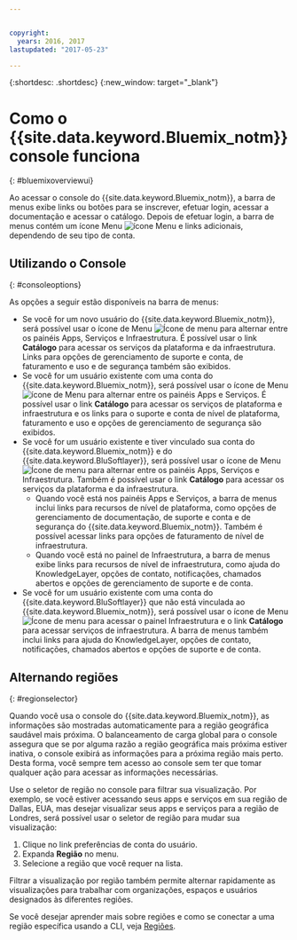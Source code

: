 ```yaml
---


copyright:
  years: 2016, 2017
lastupdated: "2017-05-23"

---
```


{:shortdesc: .shortdesc}
{:new_window: target="_blank"}

# Como o {{site.data.keyword.Bluemix_notm}} console funciona
{: #bluemixoverviewui}

Ao acessar o console do {{site.data.keyword.Bluemix_notm}}, a barra de menus exibe links ou botões para se inscrever, efetuar login, acessar a documentação e acessar o catálogo. Depois de efetuar login, a barra de menus contém um ícone Menu ![ícone Menu](../icons/icon_hamburger.svg) e links adicionais, dependendo de seu tipo de conta.

## Utilizando o Console
{: #consoleoptions}

As opções a seguir estão disponíveis na barra de menus:

* Se você for um novo usuário do {{site.data.keyword.Bluemix_notm}}, será possível usar o ícone de Menu ![Ícone de menu](../icons/icon_hamburger.svg) para alternar entre os painéis Apps, Serviços e Infraestrutura. É possível usar o link **Catálogo** para
acessar os serviços da plataforma e da infraestrutura. Links para opções de gerenciamento de suporte e conta,
de faturamento e uso e de segurança também são exibidos.
* Se você for um usuário existente com uma conta do {{site.data.keyword.Bluemix_notm}}, será possível usar o ícone de Menu ![ícone de Menu](../icons/icon_hamburger.svg) para alternar entre os painéis Apps e Serviços. É possível usar o link **Catálogo** para acessar os serviços de plataforma e infraestrutura e os links para o suporte e conta de nível de plataforma, faturamento e uso e opções de gerenciamento de segurança são exibidos.
* Se você for um usuário existente e tiver vinculado sua conta do {{site.data.keyword.Bluemix_notm}} e do {{site.data.keyword.BluSoftlayer}}, será possível usar o ícone de Menu ![Ícone de menu](../icons/icon_hamburger.svg) para alternar entre os painéis Apps, Serviços e Infraestrutura. Também é possível usar o link **Catálogo**
para acessar os serviços da plataforma e da infraestrutura.
  * Quando você está nos painéis Apps e Serviços, a barra de menus inclui links para recursos
de nível de plataforma, como opções de gerenciamento de documentação, de suporte e conta e de
segurança do {{site.data.keyword.Bluemix_notm}}. Também é possível acessar links para
opções de faturamento de nível de infraestrutura.
  * Quando você está no painel de Infraestrutura, a barra de menus exibe links para recursos de nível
de infraestrutura, como ajuda do KnowledgeLayer, opções de contato, notificações, chamados abertos e opções
de gerenciamento de suporte e de conta.
* Se você for um usuário existente com uma conta do {{site.data.keyword.BluSoftlayer}} que não está vinculada ao {{site.data.keyword.Bluemix_notm}}, será possível usar o ícone de Menu ![Ícone de menu](../icons/icon_hamburger.svg) para acessar o painel Infraestrutura e o link **Catálogo** para acessar serviços de infraestrutura. A barra de menus também inclui links para ajuda do KnowledgeLayer, opções de contato,
notificações, chamados abertos e opções de suporte e de conta.

## Alternando regiões 
{: #regionselector}

Quando você usa o console do {{site.data.keyword.Bluemix_notm}}, as informações são mostradas automaticamente para a região geográfica saudável mais próxima. O balanceamento de carga global para o console assegura que se por alguma razão a região geográfica mais próxima estiver inativa, o console exibirá as informações para a próxima região mais perto. Desta forma, você sempre tem acesso ao console sem ter que tomar qualquer ação para acessar as informações necessárias.

Use o seletor de região no console para filtrar sua visualização. Por exemplo, se você estiver acessando seus apps e serviços em sua região de Dallas, EUA, mas desejar visualizar seus apps e serviços para a região de Londres, será possível usar o seletor de região para mudar sua visualização:

1. Clique no link preferências de conta do usuário.
2. Expanda **Região** no menu.
3. Selecione a região que você requer na lista.

Filtrar a visualização por região também permite alternar rapidamente as visualizações para trabalhar com organizações, espaços e usuários designados às diferentes regiões.

Se você desejar aprender mais sobre regiões e como se conectar a uma região específica usando a CLI, veja [Regiões](/docs/overview/cf.html#ov_intro_reg).  



